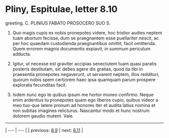 # Pliny, Espitulae, letter 8.10

greeting. C. PLINIUS FABATO PROSOCERO SUO S.



1. Quo magis cupis ex nobis pronepotes videre, hoc tristior audies neptem tuam abortum fecisse, dum se praegnantem esse puellariter nescit, ac per hoc quaedam custodienda praegnantibus omittit, facit omittenda. Quem errorem magnis documentis expiavit, in summum periculum adducta.



2. Igitur, ut necesse est graviter accipias senectutem tuam quasi paratis posteris destitutam, sic debes agere dis gratias, quod ita tibi in praesentia pronepotes negaverunt, ut servarent neptem, illos reddituri, quorum nobis spem certiorem haec ipsa quamquam parum prospere explorata fecunditas facit.



3. Isdem nunc ego te quibus ipsum me hortor moneo confirmo. Neque enim ardentius tu pronepotes quam ego liberos cupio, quibus videor a meo tuo-que latere pronum ad honores iter et audita latius nomina et non subitas imagines relicturus. Nascantur modo et hunc nostrum dolorem gaudio mutent. Vale.



---

| --- | --- |
| previous: [8.9](../8.9/) | next: [8.11](../8.11/) |